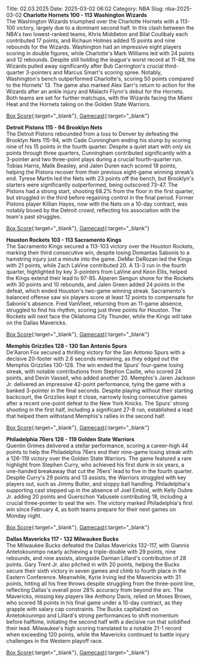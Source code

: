 Title: 02.03.2025
Date: 2025-03-02 06:02
Category: NBA 
Slug: nba-2025-03-02 
**Charlotte Hornets 100 - 113 Washington Wizards**  
The Washington Wizards triumphed over the Charlotte Hornets with a 113-100 victory, largely due to a dominant second half. In this clash between the NBA's two lowest-ranked teams, Khris Middleton and Bilal Coulibaly each contributed 17 points, and Richaun Holmes added 15 points and nine rebounds for the Wizards. Washington had an impressive eight players scoring in double figures, while Charlotte's Mark Williams led with 24 points and 12 rebounds. Despite still holding the league's worst record at 11-48, the Wizards pulled away significantly after Bub Carrington's crucial third-quarter 3-pointers and Marcus Smart's scoring spree. Notably, Washington's bench outperformed Charlotte's, scoring 50 points compared to the Hornets' 13. The game also marked Alex Sarr's return to action for the Wizards after an ankle injury and Malachi Flynn's debut for the Hornets. Both teams are set for further matchups, with the Wizards facing the Miami Heat and the Hornets taking on the Golden State Warriors. 

[Box Score](/game/was-vs-cha-0022400860/box-score){:target="_blank"}, [Gamecast](/game/was-vs-cha-0022400860){:target="_blank"}<br>

**Detroit Pistons 115 - 94 Brooklyn Nets**  
The Detroit Pistons rebounded from a loss to Denver by defeating the Brooklyn Nets 115-94, with Cade Cunningham ending his slump by scoring nine of his 15 points in the fourth quarter. Despite a quiet start with only six points through three quarters, Cunningham contributed significantly with a 3-pointer and two three-point plays during a crucial fourth-quarter run. Tobias Harris, Malik Beasley, and Jalen Duren each scored 18 points, helping the Pistons recover from their previous eight-game winning streak’s end. Tyrese Martin led the Nets with 23 points off the bench, but Brooklyn's starters were significantly outperformed, being outscored 73-47. The Pistons had a strong start, shooting 68.2% from the floor in the first quarter, but struggled in the third before regaining control in the final period. Former Pistons player Killian Hayes, now with the Nets on a 10-day contract, was notably booed by the Detroit crowd, reflecting his association with the team's past struggles. 

[Box Score](/game/bkn-vs-det-0022400861/box-score){:target="_blank"}, [Gamecast](/game/bkn-vs-det-0022400861){:target="_blank"}<br>

**Houston Rockets 103 - 113 Sacramento Kings**  
The Sacramento Kings secured a 113-103 victory over the Houston Rockets, marking their third consecutive win, despite losing Domantas Sabonis to a hamstring injury just a minute into the game. DeMar DeRozan led the Kings with 21 points, while Zach LaVine contributed 20. A 13-3 run in the fourth quarter, highlighted by key 3-pointers from LaVine and Keon Ellis, helped the Kings extend their lead to 97-85. Alperen Sengun shone for the Rockets with 30 points and 10 rebounds, and Jalen Green added 24 points in the defeat, which ended Houston's two-game winning streak. Sacramento's balanced offense saw six players score at least 12 points to compensate for Sabonis's absence. Fred VanVleet, returning from an 11-game absence, struggled to find his rhythm, scoring just three points for Houston. The Rockets will next face the Oklahoma City Thunder, while the Kings will take on the Dallas Mavericks. 

[Box Score](/game/sac-vs-hou-0022400862/box-score){:target="_blank"}, [Gamecast](/game/sac-vs-hou-0022400862){:target="_blank"}<br>

**Memphis Grizzlies 128 - 130 San Antonio Spurs**  
De'Aaron Fox secured a thrilling victory for the San Antonio Spurs with a decisive 20-footer with 2.6 seconds remaining, as they edged out the Memphis Grizzlies 130-128. The win ended the Spurs' four-game losing streak, with notable contributions from Stephon Castle, who scored 24 points, and Devin Vassell, who added another 20. Memphis's Jaren Jackson Jr. delivered an impressive 42-point performance, tying the game with a banked 3-pointer in the final seconds. Despite playing without their starting backcourt, the Grizzlies kept it close, narrowly losing consecutive games after a recent one-point defeat to the New York Knicks. The Spurs' strong shooting in the first half, including a significant 27-8 run, established a lead that helped them withstand Memphis's rallies in the second half. 

[Box Score](/game/sas-vs-mem-0022400863/box-score){:target="_blank"}, [Gamecast](/game/sas-vs-mem-0022400863){:target="_blank"}<br>

**Philadelphia 76ers 126 - 119 Golden State Warriors**  
Quentin Grimes delivered a stellar performance, scoring a career-high 44 points to help the Philadelphia 76ers end their nine-game losing streak with a 126-119 victory over the Golden State Warriors. The game featured a rare highlight from Stephen Curry, who achieved his first dunk in six years, a one-handed breakaway that cut the 76ers' lead to five in the fourth quarter. Despite Curry's 29 points and 13 assists, the Warriors struggled with key players out, such as Jimmy Butler, and sloppy ball handling. Philadelphia's supporting cast stepped up in the absence of Joel Embiid, with Kelly Oubre Jr. adding 20 points and Guerschon Yabusele contributing 18, including a crucial three-pointer to seal the win. The victory marked Philadelphia's first win since February 4, as both teams prepare for their next games on Monday night. 

[Box Score](/game/gsw-vs-phi-0022400864/box-score){:target="_blank"}, [Gamecast](/game/gsw-vs-phi-0022400864){:target="_blank"}<br>

**Dallas Mavericks 117 - 132 Milwaukee Bucks**  
The Milwaukee Bucks defeated the Dallas Mavericks 132-117, with Giannis Antetokounmpo nearly achieving a triple-double with 29 points, nine rebounds, and nine assists, alongside Damian Lillard's contribution of 28 points. Gary Trent Jr. also pitched in with 20 points, helping the Bucks secure their sixth victory in seven games and climb to fourth place in the Eastern Conference. Meanwhile, Kyrie Irving led the Mavericks with 31 points, hitting all his free throws despite struggling from the three-point line, reflecting Dallas's overall poor 28% accuracy from beyond the arc. The Mavericks, missing key players like Anthony Davis, relied on Moses Brown, who scored 18 points in his final game under a 10-day contract, as they grapple with salary cap constraints. The Bucks capitalized on Antetokounmpo and Lillard's strong performances to shift momentum before halftime, initiating the second half with a decisive run that solidified their lead. Milwaukee's high scoring translated to a notable 21-1 record when exceeding 120 points, while the Mavericks continued to battle injury challenges in the Western playoff race. 

[Box Score](/game/mil-vs-dal-0022400865/box-score){:target="_blank"}, [Gamecast](/game/mil-vs-dal-0022400865){:target="_blank"}<br>

